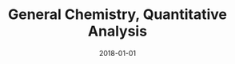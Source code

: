 ---
title: "General Chemistry, Quantitative Analysis"
collection: teaching
type: "Undergraduate course"
permalink: /teaching/2018-fall-teaching-1
venue: "Whittier College, Chemistry"
date: 2018-01-01
location: "Whittier, California"
---